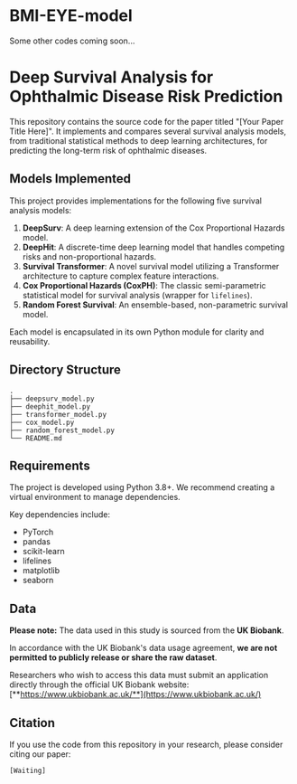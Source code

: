 # BMI-EYE-model
Some other codes coming soon...

# Deep Survival Analysis for Ophthalmic Disease Risk Prediction

This repository contains the source code for the paper titled "[Your Paper Title Here]". It implements and compares several survival analysis models, from traditional statistical methods to deep learning architectures, for predicting the long-term risk of ophthalmic diseases.

## Models Implemented

This project provides implementations for the following five survival analysis models:

1.  **DeepSurv**: A deep learning extension of the Cox Proportional Hazards model.
2.  **DeepHit**: A discrete-time deep learning model that handles competing risks and non-proportional hazards.
3.  **Survival Transformer**: A novel survival model utilizing a Transformer architecture to capture complex feature interactions.
4.  **Cox Proportional Hazards (CoxPH)**: The classic semi-parametric statistical model for survival analysis (wrapper for `lifelines`).
5.  **Random Forest Survival**: An ensemble-based, non-parametric survival model.

Each model is encapsulated in its own Python module for clarity and reusability.

## Directory Structure

```
.
├── deepsurv_model.py
├── deephit_model.py
├── transformer_model.py
├── cox_model.py
├── random_forest_model.py      
└── README.md
```

## Requirements

The project is developed using Python 3.8+. We recommend creating a virtual environment to manage dependencies.

Key dependencies include:

  * PyTorch
  * pandas
  * scikit-learn
  * lifelines
  * matplotlib
  * seaborn

## Data

**Please note:** The data used in this study is sourced from the **UK Biobank**.

In accordance with the UK Biobank's data usage agreement, **we are not permitted to publicly release or share the raw dataset**.

Researchers who wish to access this data must submit an application directly through the official UK Biobank website:
[**https://www.ukbiobank.ac.uk/**](https://www.ukbiobank.ac.uk/)

## Citation

If you use the code from this repository in your research, please consider citing our paper:

```
[Waiting]
```
